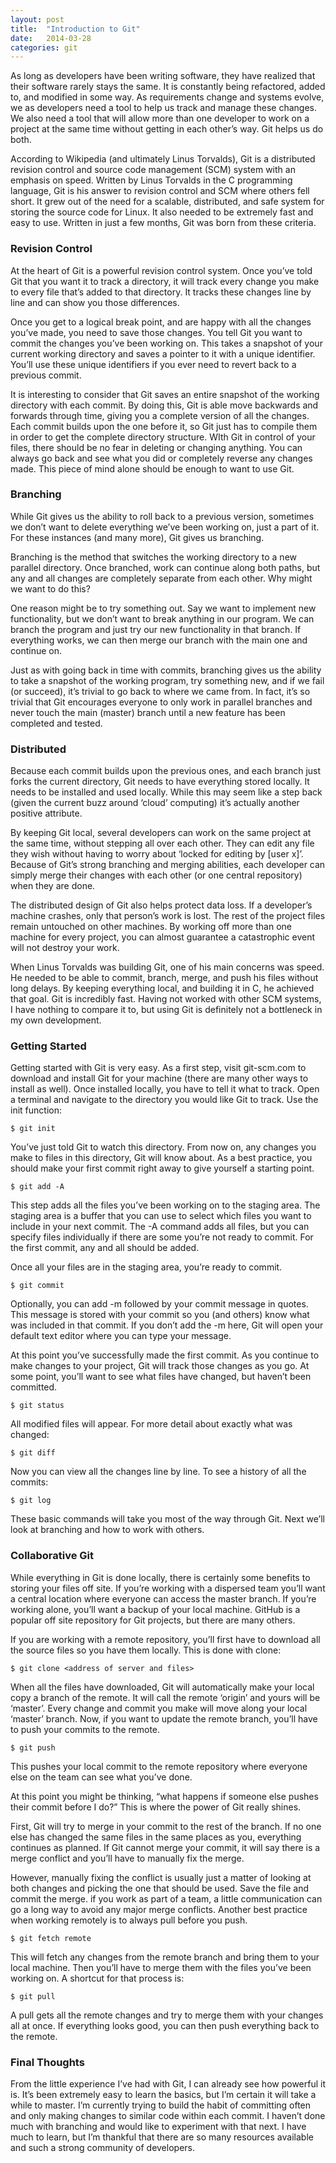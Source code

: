 ```yaml
---
layout: post
title:  "Introduction to Git"
date:   2014-03-28
categories: git
---
```


As long as developers have been writing software, they have realized that their software rarely stays the same. It is constantly being refactored, added to, and modified in some way. As requirements change and systems evolve, we as developers need a tool to help us track and manage these changes. We also need a tool that will allow more than one developer to work on a project at the same time without getting in each other’s way. Git helps us do both.

According to Wikipedia (and ultimately Linus Torvalds), Git is a distributed revision control and source code management (SCM) system with an emphasis on speed. Written by Linus Torvalds in the C programming language, Git is his answer to revision control and SCM where others fell short. It grew out of the need for a scalable, distributed, and safe system for storing the source code for Linux. It also needed to be extremely fast and easy to use. Written in just a few months, Git was born from these criteria.

### Revision Control

At the heart of Git is a powerful revision control system. Once you’ve told Git that you want it to track a directory, it will track every change you make to every file that’s added to that directory. It tracks these changes line by line and can show you those differences.

Once you get to a logical break point, and are happy with all the changes you’ve made, you need to save those changes. You tell Git you want to commit the changes you’ve been working on. This takes a snapshot of your current working directory and saves a pointer to it with a unique identifier. You’ll use these unique identifiers if you ever need to revert back to a previous commit.

It is interesting to consider that Git saves an entire snapshot of the working directory with each commit. By doing this, Git is able move backwards and forwards through time, giving you a complete version of all the changes. Each commit builds upon the one before it, so Git just has to compile them in order to get the complete directory structure. WIth Git in control of your files, there should be no fear in deleting or changing anything. You can always go back and see what you did or completely reverse any changes made. This piece of mind alone should be enough to want to use Git.

### Branching

While Git gives us the ability to roll back to a previous version, sometimes we don’t want to delete everything we’ve been working on, just a part of it. For these instances (and many more), Git gives us branching.

Branching is the method that switches the working directory to a new parallel directory. Once branched, work can continue along both paths, but any and all changes are completely separate from each other. Why might we want to do this?

One reason might be to try something out. Say we want to implement new functionality, but we don’t want to break anything in our program. We can branch the program and just try our new functionality in that branch. If everything works, we can then merge our branch with the main one and continue on.

Just as with going back in time with commits, branching gives us the ability to take a snapshot of the working program, try something new, and if we fail (or succeed), it’s trivial to go back to where we came from. In fact, it’s so trivial that Git encourages everyone to only work in parallel branches and never touch the main (master) branch until a new feature has been completed and tested.

### Distributed

Because each commit builds upon the previous ones, and each branch just forks the current directory, Git needs to have everything stored locally. It needs to be installed and used locally. While this may seem like a step back (given the current buzz around ‘cloud’ computing) it’s actually another positive attribute.

By keeping Git local, several developers can work on the same project at the same time, without stepping all over each other. They can edit any file they wish without having to worry about ‘locked for editing by [user x]’. Because of Git’s strong branching and merging abilities, each developer can simply merge their changes with each other (or one central repository) when they are done.

The distributed design of Git also helps protect data loss. If a developer’s machine crashes, only that person’s work is lost. The rest of the project files remain untouched on other machines. By working off more than one machine for every project, you can almost guarantee a catastrophic event will not destroy your work.

When Linus Torvalds was building Git, one of his main concerns was speed. He needed to be able to commit, branch, merge, and push his files without long delays. By keeping everything local, and building it in C, he achieved that goal. Git is incredibly fast. Having not worked with other SCM systems, I have nothing to compare it to, but using Git is definitely not a bottleneck in my own development.

### Getting Started

Getting started with Git is very easy. As a first step, visit git-scm.com to download and install Git for your machine (there are many other ways to install as well). Once installed locally, you have to tell it what to track. Open a terminal and navigate to the directory you would like Git to track. Use the init function:

`$ git init`

You’ve just told Git to watch this directory. From now on, any changes you make to files in this directory, Git will know about. As a best practice, you should make your first commit right away to give yourself a starting point.

`$ git add -A`

This step adds all the files you’ve been working on to the staging area. The staging area is a buffer that you can use to select which files you want to include in your next commit. The -A command adds all files, but you can specify files individually if there are some you’re not ready to commit. For the first commit, any and all should be added.

Once all your files are in the staging area, you’re ready to commit.

`$ git commit`

Optionally, you can add -m followed by your commit message in quotes. This message is stored with your commit so you (and others) know what was included in that commit. If you don’t add the -m here, Git will open your default text editor where you can type your message.

At this point you’ve successfully made the first commit. As you continue to make changes to your project, Git will track those changes as you go. At some point, you’ll want to see what files have changed, but haven’t been committed.

`$ git status`

All modified files will appear. For more detail about exactly what was changed:

`$ git diff`

Now you can view all the changes line by line. To see a history of all the commits:

`$ git log`

These basic commands will take you most of the way through Git. Next we’ll look at branching and how to work with others.

### Collaborative Git

While everything in Git is done locally, there is certainly some benefits to storing your files off site. If you’re working with a dispersed team you’ll want a central location where everyone can access the master branch. If you’re working alone, you’ll want a backup of your local machine. GitHub is a popular off site repository for Git projects, but there are many others.

If you are working with a remote repository, you’ll first have to download all the source files so you have them locally. This is done with clone:

`$ git clone <address of server and files>`

When all the files have downloaded, Git will automatically make your local copy a branch of the remote. It will call the remote ‘origin’ and yours will be ‘master’. Every change and commit you make will move along your local ‘master’ branch. Now, if you want to update the remote branch, you’ll have to push your commits to the remote.

`$ git push`

This pushes your local commit to the remote repository where everyone else on the team can see what you’ve done.

At this point you might be thinking, “what happens if someone else pushes their commit before I do?” This is where the power of Git really shines.

First, Git will try to merge in your commit to the rest of the branch. If no one else has changed the same files in the same places as you, everything continues as planned. If Git cannot merge your commit, it will say there is a merge conflict and you’ll have to manually fix the merge.

However, manually fixing the conflict is usually just a matter of looking at both changes and picking the one that should be used. Save the file and commit the merge. if you work as part of a team, a little communication can go a long way to avoid any major merge conflicts. Another best practice when working remotely is to always pull before you push.

`$ git fetch remote`

This will fetch any changes from the remote branch and bring them to your local machine. Then you’ll have to merge them with the files you’ve been working on. A shortcut for that process is:

`$ git pull`

A pull gets all the remote changes and try to merge them with your changes all at once. If everything looks good, you can then push everything back to the remote.

### Final Thoughts

From the little experience I’ve had with Git, I can already see how powerful it is. It’s been extremely easy to learn the basics, but I’m certain it will take a while to master. I’m currently trying to build the habit of committing often and only making changes to similar code within each commit. I haven’t done much with branching and would like to experiment with that next. I have much to learn, but I’m thankful that there are so many resources available and such a strong community of developers.

